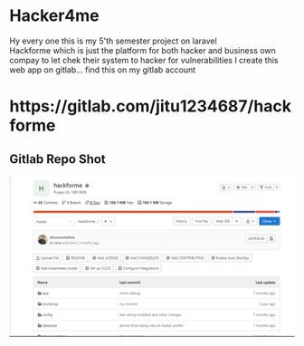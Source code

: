 # Hacker4me
 Hy every one this is my 5'th semester project on laravel  
 Hackforme which is just the platform for both hacker and business own compay to let chek their system to hacker for vulnerabilities
 I create this web app on gitlab...
 find this on my gitlab account <br>
 <h1>https://gitlab.com/jitu1234687/hackforme</h1>
 
 ## Gitlab Repo Shot
![](Capture.PNG)
